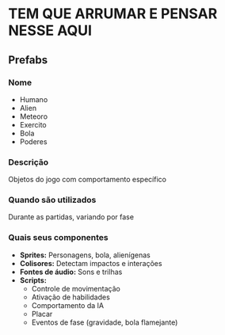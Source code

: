 # TEM QUE ARRUMAR E PENSAR NESSE AQUI

## Prefabs

### Nome
- Humano
- Alien
- Meteoro
- Exercito
- Bola
- Poderes

### Descrição
Objetos do jogo com comportamento específico

### Quando são utilizados
Durante as partidas, variando por fase

### Quais seus componentes
- **Sprites:** Personagens, bola, alienígenas
- **Colisores:** Detectam impactos e interações
- **Fontes de áudio:** Sons e trilhas
- **Scripts:**
  - Controle de movimentação
  - Ativação de habilidades
  - Comportamento da IA
  - Placar
  - Eventos de fase (gravidade, bola flamejante)
